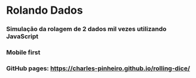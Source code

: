 # Rolando Dados

### Simulação da rolagem de 2 dados mil vezes utilizando JavaScript

### Mobile first

### GitHub pages: https://charles-pinheiro.github.io/rolling-dice/

